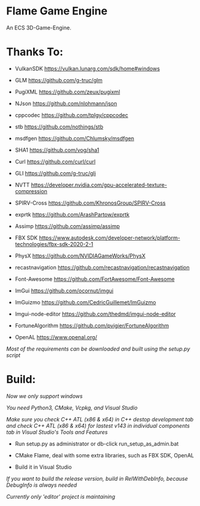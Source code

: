 # Flame Game Engine
An ECS 3D-Game-Engine.

# Thanks To:

- VulkanSDK https://vulkan.lunarg.com/sdk/home#windows

- GLM https://github.com/g-truc/glm

- PugiXML https://github.com/zeux/pugixml

- NJson https://github.com/nlohmann/json

- cppcodec https://github.com/tplgy/cppcodec

- stb https://github.com/nothings/stb

- msdfgen https://github.com/Chlumsky/msdfgen

- SHA1 https://github.com/vog/sha1

- Curl https://github.com/curl/curl

- GLI https://github.com/g-truc/gli

- NVTT https://developer.nvidia.com/gpu-accelerated-texture-compression

- SPIRV-Cross https://github.com/KhronosGroup/SPIRV-Cross

- exprtk https://github.com/ArashPartow/exprtk

- Assimp https://github.com/assimp/assimp

- FBX SDK https://www.autodesk.com/developer-network/platform-technologies/fbx-sdk-2020-2-1

- PhysX https://github.com/NVIDIAGameWorks/PhysX

- recastnavigation https://github.com/recastnavigation/recastnavigation

- Font-Awesome https://github.com/FortAwesome/Font-Awesome

- ImGui https://github.com/ocornut/imgui

- ImGuizmo https://github.com/CedricGuillemet/ImGuizmo

- Imgui-node-editor https://github.com/thedmd/imgui-node-editor

- FortuneAlgorithm https://github.com/pvigier/FortuneAlgorithm

- OpenAL https://www.openal.org/

*Most of the requirements can be downloaded and built using the setup.py script*

# Build:

*Now we only support windows*

*You need Python3, CMake, Vcpkg, and Visual Studio*

*Make sure you check C++ ATL (x86 & x64) in C++ destop development tab and check C++ ATL (x86 & x64) for lastest v143 in individual components tab in Visual Studio's Tools and Features*

- Run setup.py as administrator or db-click run_setup_as_admin.bat

- CMake Flame, deal with some extra libraries, such as FBX SDK, OpenAL

- Build it in Visual Studio

*If you want to build the release version, build in RelWithDebInfo, because DebugInfo is always needed*

*Currently only 'editor' project is maintaining*